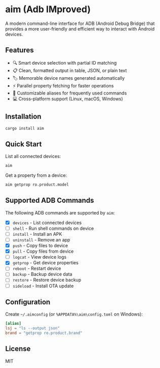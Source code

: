 # aim (Adb IMproved)

A modern command-line interface for ADB (Android Debug Bridge) that provides a more user-friendly and efficient way to interact with Android devices.

## Features

- 🔍 Smart device selection with partial ID matching
- 📋 Clean, formatted output in table, JSON, or plain text
- 🏷️ Memorable device names generated automatically
- ⚡ Parallel property fetching for faster operations
- 🔧 Customizable aliases for frequently used commands
- 💻 Cross-platform support (Linux, macOS, Windows)

## Installation

```bash
cargo install aim
```

## Quick Start

List all connected devices:

```bash
aim
```

Get a property from a device:

```bash
aim getprop ro.product.model
```

## Supported ADB Commands

The following ADB commands are supported by `aim`:

- [x] `devices` - List connected devices
- [ ] `shell` - Run shell commands on device
- [ ] `install` - Install an APK
- [ ] `uninstall` - Remove an app
- [x] `push` - Copy files to device
- [x] `pull` - Copy files from device
- [ ] `logcat` - View device logs
- [x] `getprop` - Get device properties
- [ ] `reboot` - Restart device
- [ ] `backup` - Backup device data
- [ ] `restore` - Restore device backup
- [ ] `sideload` - Install OTA update

## Configuration

Create `~/.aimconfig` (or `%APPDATA%\aim\config.toml` on Windows):

```toml
[alias]
lsj = "ls --output json"
brand = "getprop ro.product.brand"
```

## License

MIT
